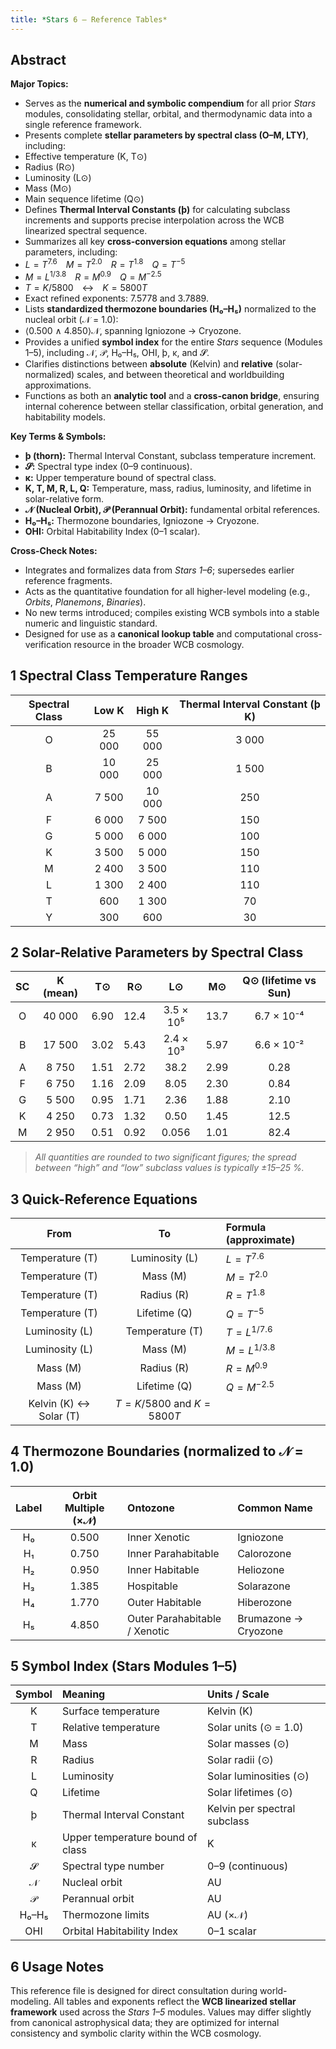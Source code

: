 ```yaml
---
title: *Stars 6 — Reference Tables*
---
```


## Abstract 
**Major Topics:** 
- Serves as the **numerical and symbolic compendium** for all prior *Stars* modules, consolidating stellar, orbital, and thermodynamic data into a single reference framework. 
- Presents complete **stellar parameters by spectral class (O–M, LTY)**, including: 
 - Effective temperature (K, T⊙) 
 - Radius (R⊙) 
 - Luminosity (L⊙) 
 - Mass (M⊙) 
 - Main sequence lifetime (Q⊙) 
- Defines **Thermal Interval Constants (þ)** for calculating subclass increments and supports precise interpolation across the WCB linearized spectral sequence. 
- Summarizes all key **cross-conversion equations** among stellar parameters, including: 
 - $L = T^{7.6}$ $M = T^{2.0}$ $R = T^{1.8}$ $Q = T^{-5}$ 
 - $M = L^{1/3.8}$ $R = M^{0.9}$ $Q = M^{-2.5}$ 
 - $T = K / 5800$ ↔ $K = 5800T$ 
 - Exact refined exponents: 7.5778 and 3.7889. 
- Lists **standardized thermozone boundaries (H₀–H₅)** normalized to the nucleal orbit (𝒩 = 1.0): 
 - ⟨0.500 ∧ 4.850⟩𝒩, spanning Igniozone → Cryozone. 
- Provides a unified **symbol index** for the entire *Stars* sequence (Modules 1–5), including 𝒩, 𝒫, H₀–H₅, OHI, þ, κ, and 𝓢. 
- Clarifies distinctions between **absolute** (Kelvin) and **relative** (solar-normalized) scales, and between theoretical and worldbuilding approximations. 
- Functions as both an **analytic tool** and a **cross-canon bridge**, ensuring internal coherence between stellar classification, orbital generation, and habitability models. 

**Key Terms & Symbols:** 
- **þ (thorn):** Thermal Interval Constant, subclass temperature increment. 
- **𝓢:** Spectral type index (0–9 continuous). 
- **κ:** Upper temperature bound of spectral class. 
- **K, T, M, R, L, Q:** Temperature, mass, radius, luminosity, and lifetime in solar-relative form. 
- **𝒩 (Nucleal Orbit), 𝒫 (Perannual Orbit):** fundamental orbital references. 
- **H₀–H₅:** Thermozone boundaries, Igniozone → Cryozone. 
- **OHI:** Orbital Habitability Index (0–1 scalar). 

**Cross-Check Notes:** 
- Integrates and formalizes data from *Stars 1–6*; supersedes earlier reference fragments. 
- Acts as the quantitative foundation for all higher-level modeling (e.g., *Orbits*, *Planemons*, *Binaries*). 
- No new terms introduced; compiles existing WCB symbols into a stable numeric and linguistic standard. 
- Designed for use as a **canonical lookup table** and computational cross-verification resource in the broader WCB cosmology.

## 1 Spectral Class Temperature Ranges

| Spectral Class | Low K | High K | Thermal Interval Constant (þ K) |
|:--:|:--:|:--:|:--:|
| O | 25 000 | 55 000 | 3 000 |
| B | 10 000 | 25 000 | 1 500 |
| A | 7 500 | 10 000 | 250 |
| F | 6 000 | 7 500 | 150 |
| G | 5 000 | 6 000 | 100 |
| K | 3 500 | 5 000 | 150 |
| M | 2 400 | 3 500 | 110 |
| L | 1 300 | 2 400 | 110 |
| T | 600 | 1 300 | 70 |
| Y | 300 | 600 | 30 |

## 2 Solar-Relative Parameters by Spectral Class

| SC | K (mean) | T⊙ | R⊙ | L⊙ | M⊙ | Q⊙ (lifetime vs Sun) |
|:--:|:--:|:--:|:--:|:--:|:--:|:--:|
| O | 40 000 | 6.90 | 12.4 | 3.5 × 10⁵ | 13.7 | 6.7 × 10⁻⁴ |
| B | 17 500 | 3.02 | 5.43 | 2.4 × 10³ | 5.97 | 6.6 × 10⁻² |
| A | 8 750 | 1.51 | 2.72 | 38.2 | 2.99 | 0.28 |
| F | 6 750 | 1.16 | 2.09 | 8.05 | 2.30 | 0.84 |
| G | 5 500 | 0.95 | 1.71 | 2.36 | 1.88 | 2.10 |
| K | 4 250 | 0.73 | 1.32 | 0.50 | 1.45 | 12.5 |
| M | 2 950 | 0.51 | 0.92 | 0.056 | 1.01 | 82.4 |

> *All quantities are rounded to two significant figures; the spread between “high” and “low” subclass values is typically ±15–25 %.*

## 3 Quick-Reference Equations

| From | To | Formula (approximate) |
|:--:|:--:|:--|
| Temperature (T) | Luminosity (L) | $L = T^{7.6}$ |
| Temperature (T) | Mass (M) | $M = T^{2.0}$ |
| Temperature (T) | Radius (R) | $R = T^{1.8}$ |
| Temperature (T) | Lifetime (Q) | $Q = T^{-5}$ |
| Luminosity (L) | Temperature (T) | $T = L^{1/7.6}$ |
| Luminosity (L) | Mass (M) | $M = L^{1/3.8}$ |
| Mass (M) | Radius (R) | $R = M^{0.9}$ |
| Mass (M) | Lifetime (Q) | $Q = M^{-2.5}$ |
| Kelvin (K) ↔ Solar (T) | $T = K / 5800$ and $K = 5800 T$ |

## 4 Thermozone Boundaries (normalized to 𝒩 = 1.0)

| Label | Orbit Multiple (×𝒩) | Ontozone | Common Name |
|:--:|:--:|:--|:--|
| H₀ | 0.500 | Inner Xenotic | Igniozone |
| H₁ | 0.750 | Inner Parahabitable | Calorozone |
| H₂ | 0.950 | Inner Habitable | Heliozone |
| H₃ | 1.385 | Hospitable | Solarazone |
| H₄ | 1.770 | Outer Habitable | Hiberozone |
| H₅ | 4.850 | Outer Parahabitable / Xenotic | Brumazone → Cryozone |

## 5 Symbol Index (Stars Modules 1–5)

| Symbol | Meaning | Units / Scale |
|:--:|:--|:--|
| K | Surface temperature | Kelvin (K) |
| T | Relative temperature | Solar units (⊙ = 1.0) |
| M | Mass | Solar masses (⊙) |
| R | Radius | Solar radii (⊙) |
| L | Luminosity | Solar luminosities (⊙) |
| Q | Lifetime | Solar lifetimes (⊙) |
| þ | Thermal Interval Constant | Kelvin per spectral subclass |
| κ | Upper temperature bound of class | K |
| 𝓢 | Spectral type number | 0–9 (continuous) |
| 𝒩 | Nucleal orbit | AU |
| 𝒫 | Perannual orbit | AU |
| H₀–H₅ | Thermozone limits | AU (×𝒩) |
| OHI | Orbital Habitability Index | 0–1 scalar |

## 6 Usage Notes
This reference file is designed for direct consultation during world-modeling. All tables and exponents reflect the **WCB linearized stellar framework** used across the *Stars 1–5* modules. Values may differ slightly from canonical astrophysical data; they are optimized for internal consistency and symbolic clarity within the WCB cosmology.
